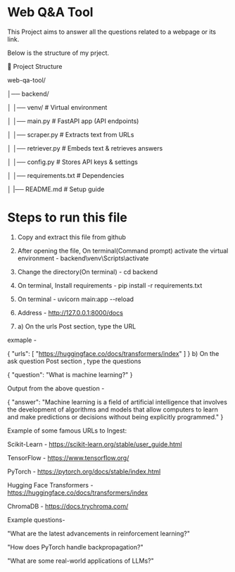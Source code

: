 # Web Q&A Tool 
This Project aims to answer all the questions related to a webpage or its link. 

Below is the structure of my prject.

📌 Project Structure

web-qa-tool/

│── backend/

│   │── venv/             # Virtual environment

│   │── main.py           # FastAPI app (API endpoints)

│   │── scraper.py        # Extracts text from URLs

│   │── retriever.py      # Embeds text & retrieves answers

│   │── config.py         # Stores API keys & settings

│   │── requirements.txt  # Dependencies

│   |── README.md             # Setup guide

# Steps to run this file
1) Copy and extract this file from github

2) After opening the file, On terminal(Command prompt) activate the virtual environment - backend\venv\Scripts\activate

3) Change the directory(On terminal) - cd backend

3) On terminal, Install requirements - pip install -r requirements.txt

4) On terminal - uvicorn main:app --reload

5) Address - http://127.0.0.1:8000/docs

6) a) On the urls Post section, type the URL

exmaple - 

{
  "urls": [
    "https://huggingface.co/docs/transformers/index"
  ]
}
b) On the ask question Post section , type the questions

{
  "question": "What is machine learning?"
}

Output from the above question - 

{
  "answer": "Machine learning is a field of artificial intelligence that involves the development of algorithms and models that allow computers to learn and make predictions or decisions without being explicitly programmed."
}

Example of some famous URLs to Ingest:

Scikit-Learn - https://scikit-learn.org/stable/user_guide.html

TensorFlow - https://www.tensorflow.org/

PyTorch - https://pytorch.org/docs/stable/index.html

Hugging Face Transformers - https://huggingface.co/docs/transformers/index

ChromaDB - https://docs.trychroma.com/

Example questions-

"What are the latest advancements in reinforcement learning?"

"How does PyTorch handle backpropagation?"

"What are some real-world applications of LLMs?"
